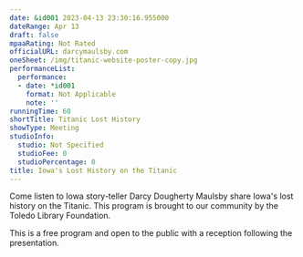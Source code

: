 ```yaml
---
date: &id001 2023-04-13 23:30:16.955000
dateRange: Apr 13
draft: false
mpaaRating: Not Rated
officialURL: darcymaulsby.com
oneSheet: /img/titanic-website-poster-copy.jpg
performanceList:
  performance:
  - date: *id001
    format: Not Applicable
    note: ''
runningTime: 60
shortTitle: Titanic Lost History
showType: Meeting
studioInfo:
  studio: Not Specified
  studioFee: 0
  studioPercentage: 0
title: Iowa's Lost History on the Titanic
---
```


C﻿ome listen to Iowa story-teller Darcy Dougherty Maulsby share Iowa's lost history on the Titanic. This program is brought to our community by the Toledo Library Foundation.

T﻿his is a free program and open to the public with a reception following the presentation.